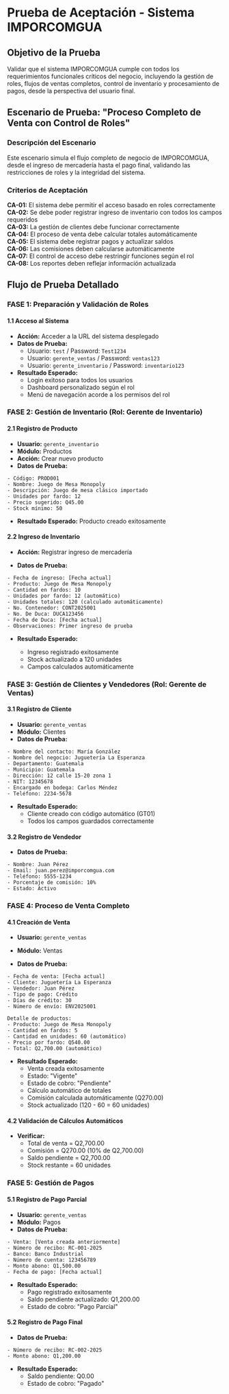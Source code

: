 # Prueba de Aceptación - Sistema IMPORCOMGUA

## Objetivo de la Prueba

Validar que el sistema IMPORCOMGUA cumple con todos los requerimientos funcionales críticos del negocio, incluyendo la gestión de roles, flujos de ventas completos, control de inventario y procesamiento de pagos, desde la perspectiva del usuario final.

## Escenario de Prueba: "Proceso Completo de Venta con Control de Roles"

### Descripción del Escenario

Este escenario simula el flujo completo de negocio de IMPORCOMGUA, desde el ingreso de mercadería hasta el pago final, validando las restricciones de roles y la integridad del sistema.

### Criterios de Aceptación

**CA-01:** El sistema debe permitir el acceso basado en roles correctamente  
**CA-02:** Se debe poder registrar ingreso de inventario con todos los campos requeridos  
**CA-03:** La gestión de clientes debe funcionar correctamente  
**CA-04:** El proceso de venta debe calcular totales automáticamente  
**CA-05:** El sistema debe registrar pagos y actualizar saldos  
**CA-06:** Las comisiones deben calcularse automáticamente  
**CA-07:** El control de acceso debe restringir funciones según el rol  
**CA-08:** Los reportes deben reflejar información actualizada

## Flujo de Prueba Detallado

### **FASE 1: Preparación y Validación de Roles**

#### 1.1 Acceso al Sistema

- **Acción:** Acceder a la URL del sistema desplegado
- **Datos de Prueba:**
  - Usuario: `test` / Password: `Test1234`
  - Usuario: `gerente_ventas` / Password: `ventas123`
  - Usuario: `gerente_inventario` / Password: `inventario123`
- **Resultado Esperado:**
  - Login exitoso para todos los usuarios
  - Dashboard personalizado según el rol
  - Menú de navegación acorde a los permisos del rol

### **FASE 2: Gestión de Inventario (Rol: Gerente de Inventario)**

#### 2.1 Registro de Producto

- **Usuario:** `gerente_inventario`
- **Módulo:** Productos
- **Acción:** Crear nuevo producto
- **Datos de Prueba:**

```
- Código: PROD001
- Nombre: Juego de Mesa Monopoly
- Descripción: Juego de mesa clásico importado
- Unidades por fardo: 12
- Precio sugerido: Q45.00
- Stock mínimo: 50
```

- **Resultado Esperado:** Producto creado exitosamente

#### 2.2 Ingreso de Inventario

- **Acción:** Registrar ingreso de mercadería

- **Datos de Prueba:**

```
- Fecha de ingreso: [Fecha actual]
- Producto: Juego de Mesa Monopoly
- Cantidad en fardos: 10
- Unidades por fardo: 12 (automático)
- Unidades totales: 120 (calculado automáticamente)
- No. Contenedor: CONT2025001
- No. De Duca: DUCA123456
- Fecha de Duca: [Fecha actual]
- Observaciones: Primer ingreso de prueba
```

- **Resultado Esperado:**

  - Ingreso registrado exitosamente
  - Stock actualizado a 120 unidades
  - Campos calculados automáticamente

### **FASE 3: Gestión de Clientes y Vendedores (Rol: Gerente de Ventas)**

#### 3.1 Registro de Cliente

- **Usuario:** `gerente_ventas`
- **Módulo:** Clientes
- **Datos de Prueba:**

```
- Nombre del contacto: María González
- Nombre del negocio: Juguetería La Esperanza
- Departamento: Guatemala
- Municipio: Guatemala
- Dirección: 12 calle 15-20 zona 1
- NIT: 12345678
- Encargado en bodega: Carlos Méndez
- Teléfono: 2234-5678
```

- **Resultado Esperado:**
  - Cliente creado con código automático (GT01)
  - Todos los campos guardados correctamente

#### 3.2 Registro de Vendedor

- **Datos de Prueba:**

```
- Nombre: Juan Pérez
- Email: juan.perez@imporcomgua.com
- Teléfono: 5555-1234
- Porcentaje de comisión: 10%
- Estado: Activo
```

### **FASE 4: Proceso de Venta Completo**

#### 4.1 Creación de Venta

- **Usuario:** `gerente_ventas`

- **Módulo:** Ventas
- **Datos de Prueba:**

```
- Fecha de venta: [Fecha actual]
- Cliente: Juguetería La Esperanza
- Vendedor: Juan Pérez
- Tipo de pago: Crédito
- Días de crédito: 30
- Número de envío: ENV2025001

Detalle de productos:
- Producto: Juego de Mesa Monopoly
- Cantidad en fardos: 5
- Cantidad en unidades: 60 (automático)
- Precio por fardo: Q540.00
- Total: Q2,700.00 (automático)
```

- **Resultado Esperado:**
  - Venta creada exitosamente
  - Estado: "Vigente"
  - Estado de cobro: "Pendiente"
  - Cálculo automático de totales
  - Comisión calculada automáticamente (Q270.00)
  - Stock actualizado (120 - 60 = 60 unidades)

#### 4.2 Validación de Cálculos Automáticos

- **Verificar:**
  - Total de venta = Q2,700.00
  - Comisión = Q270.00 (10% de Q2,700.00)
  - Saldo pendiente = Q2,700.00
  - Stock restante = 60 unidades

### **FASE 5: Gestión de Pagos**

#### 5.1 Registro de Pago Parcial

- **Usuario:** `gerente_ventas`
- **Módulo:** Pagos
- **Datos de Prueba:**

```
- Venta: [Venta creada anteriormente]
- Número de recibo: RC-001-2025
- Banco: Banco Industrial
- Número de cuenta: 123456789
- Monto abono: Q1,500.00
- Fecha de pago: [Fecha actual]
```

- **Resultado Esperado:**
  - Pago registrado exitosamente
  - Saldo pendiente actualizado: Q1,200.00
  - Estado de cobro: "Pago Parcial"

#### 5.2 Registro de Pago Final

- **Datos de Prueba:**

```
- Número de recibo: RC-002-2025
- Monto abono: Q1,200.00
```

- **Resultado Esperado:**
  - Saldo pendiente: Q0.00
  - Estado de cobro: "Pagado"
